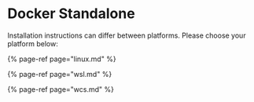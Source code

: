 # Docker Standalone

Installation instructions can differ between platforms. Please choose your platform below:

{% page-ref page="linux.md" %}

{% page-ref page="wsl.md" %}

{% page-ref page="wcs.md" %}

